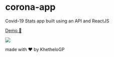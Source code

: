 # corona-app
Covid-19 Stats app built using an API and ReactJS

[Demo :eyes:](https://khethelogp.github.io/corona-app/)

![](https://i.ibb.co/W3fFs9T/corona-app.png)

made with :heart: by KhetheloGP



